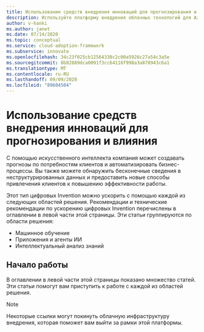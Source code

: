 ```yaml
---
title: Использование средств внедрения инноваций для прогнозирования и влияния
description: Используйте платформу внедрения облачных технологий для Azure, чтобы найти средства аналитики, помогающие обнаруживать закономерности, объединять прогнозы и влиять на поведение клиентов.
author: v-hanki
ms.author: janet
ms.date: 07/14/2020
ms.topic: conceptual
ms.service: cloud-adoption-framework
ms.subservice: innovate
ms.openlocfilehash: 34c23f025cb12564338c2c00a5926c27a54c3a5e
ms.sourcegitcommit: 8b82889dca0091f3cc64116f998a3a878943c6a1
ms.translationtype: MT
ms.contentlocale: ru-RU
ms.lasthandoff: 09/09/2020
ms.locfileid: "89604504"
---
```

# <a name="use-innovation-tools-to-predict-and-influence"></a>Использование средств внедрения инноваций для прогнозирования и влияния

С помощью искусственного интеллекта компания может создавать прогнозы по потребностям клиентов и автоматизировать бизнес-процессы. Вы также можете обнаружить бесконечные сведения в неструктурированных данных и предоставить новые способы привлечения клиентов к повышению эффективности работы.

Этот тип цифровых Invention можно ускорить с помощью каждой из следующих областей решения. Рекомендации и технические рекомендации по ускорению цифровых Invention перечислены в оглавлении в левой части этой страницы. Эти статьи группируются по области решения:

- Машинное обучение
- Приложения и агенты ИИ
- Интеллектуальный анализ знаний

## <a name="get-started"></a>Начало работы

В оглавлении в левой части этой страницы показано множество статей. Эти статьи помогут вам приступить к работе с каждой из областей решения.

> [!NOTE]
> Некоторые ссылки могут покинуть облачную инфраструктуру внедрения, которая поможет вам выйти за рамки этой платформы.
